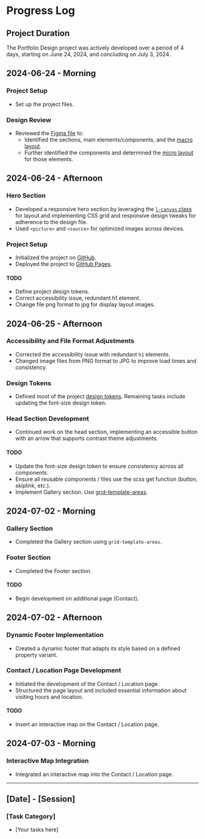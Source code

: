 # Progress Log

## Project Duration

The Portfolio Design project was actively developed over a period of 4 days, starting on June 24, 2024, and concluding on July 3, 2024.

## 2024-06-24 - Morning

### Project Setup

- Set up the project files.

### Design Review

- Reviewed the [Figma file](https://www.figma.com/design/hL7QWg3uxJ9CIUI6F5ku4l/art-gallery-website?node-id=40-329&t=53zjCtXtwaIKGBXr-0) to:
  - Identified the sections, main elements/components, and the [macro layout](../design/01-composition.jpg).
  - Further identified the components and determined the [micro layout](../design/02-components.jpg) for those elements.

## 2024-06-24 - Afternoon

### Hero Section

- Developed a responsive hero section by leveraging the [`l-canvas` class](https://github.com/nicholasgillespie/art-gallery/blob/main/src/styles/40-layouts/_canvas.scss) for layout and implementing CSS grid and responsive design tweaks for adherence to the design file.
- Used `<picture>` and `<source>` for optimized images across devices.

### Project Setup

- Initialized the project on [GitHub](https://github.com/nicholasgillespie/art-gallery).
- Deployed the project to [GitHub Pages](https://nicholasgillespie.github.io/art-gallery/).

#### TODO

- Define project design tokens.
- Correct accessibility issue, redundant h1 element.
- Change file png format to jpg for display layout images.

## 2024-06-25 - Afternoon

### Accessibility and File Format Adjustments

- Corrected the accessibility issue with redundant `h1` elements.
- Changed image files from PNG format to JPG to improve load times and consistency.

### Design Tokens

- Defined most of the project [design tokens](https://github.com/nicholasgillespie/body-mass/tree/main/src/styles/00-settings). Remaining tasks include updating the font-size design token.

### Head Section Development

- Continued work on the head section, implementing an accessible button with an arrow that supports contrast theme adjustments.

#### TODO

- Update the font-size design token to ensure consistency across all components.
- Ensure all reusable components / files use the scss get function (button, skiplink, etc.).
- Implement Gallery section. Use [grid-template-areas](https://developer.mozilla.org/en-US/docs/Web/CSS/grid-template-areas).

## 2024-07-02 - Morning

### Gallery Section

- Completed the Gallery section using `grid-template-areas`.

### Footer Section

- Completed the Footer section.

#### TODO

- Begin development on additional page (Contact).

## 2024-07-02 - Afternoon

### Dynamic Footer Implementation

- Created a dynamic footer that adapts its style based on a defined property variant.

### Contact / Location Page Development

- Initiated the development of the Contact / Location page.
- Structured the page layout and included essential information about visiting hours and location.

#### TODO

- Insert an interactive map on the Contact / Location page.

## 2024-07-03 - Morning

### Interactive Map Integration

- Integrated an interactive map into the Contact / Location page.

---

## [Date] - [Session]

### [Task Category]

- [Your tasks here]
